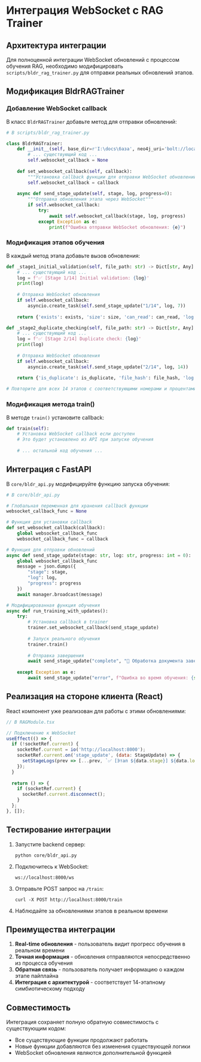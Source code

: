 # Интеграция WebSocket с RAG Trainer

## Архитектура интеграции

Для полноценной интеграции WebSocket обновлений с процессом обучения RAG, необходимо модифицировать `scripts/bldr_rag_trainer.py` для отправки реальных обновлений этапов.

## Модификация BldrRAGTrainer

### Добавление WebSocket callback

В класс `BldrRAGTrainer` добавьте метод для отправки обновлений:

```python
# В scripts/bldr_rag_trainer.py

class BldrRAGTrainer:
    def __init__(self, base_dir=r'I:\docs\база', neo4j_uri='bolt://localhost:7687', neo4j_user='neo4j', neo4j_pass='bldr', qdrant_path='data/qdrant_db', faiss_path='data/faiss_index.index', norms_db='data/norms_db', reports_dir='data/reports'):
        # ... существующий код ...
        self.websocket_callback = None
    
    def set_websocket_callback(self, callback):
        """Установка callback функции для отправки WebSocket обновлений"""
        self.websocket_callback = callback
    
    async def send_stage_update(self, stage, log, progress=0):
        """Отправка обновления этапа через WebSocket"""
        if self.websocket_callback:
            try:
                await self.websocket_callback(stage, log, progress)
            except Exception as e:
                print(f"Ошибка отправки WebSocket обновления: {e}")
```

### Модификация этапов обучения

В каждый метод этапа добавьте вызов обновления:

```python
def _stage1_initial_validation(self, file_path: str) -> Dict[str, Any]:
    # ... существующий код ...
    log = f'✅ [Stage 1/14] Initial validation: {log}'
    print(log)
    
    # Отправка WebSocket обновления
    if self.websocket_callback:
        asyncio.create_task(self.send_stage_update("1/14", log, 7))
    
    return {'exists': exists, 'size': size, 'can_read': can_read, 'log': log}

def _stage2_duplicate_checking(self, file_path: str) -> Dict[str, Any]:
    # ... существующий код ...
    log = f'✅ [Stage 2/14] Duplicate check: {log}'
    print(log)
    
    # Отправка WebSocket обновления
    if self.websocket_callback:
        asyncio.create_task(self.send_stage_update("2/14", log, 14))
    
    return {'is_duplicate': is_duplicate, 'file_hash': file_hash, 'log': log}

# Повторите для всех 14 этапов с соответствующими номерами и процентами прогресса
```

### Модификация метода train()

В методе `train()` установите callback:

```python
def train(self):
    # Установка WebSocket callback если доступен
    # Это будет установлено из API при запуске обучения
    
    # ... остальной код обучения ...
```

## Интеграция с FastAPI

В `core/bldr_api.py` модифицируйте функцию запуска обучения:

```python
# В core/bldr_api.py

# Глобальная переменная для хранения callback функции
websocket_callback_func = None

# Функция для установки callback
def set_websocket_callback(callback):
    global websocket_callback_func
    websocket_callback_func = callback

# Функция для отправки обновлений
async def send_stage_update(stage: str, log: str, progress: int = 0):
    global websocket_callback_func
    message = json.dumps({
        "stage": stage,
        "log": log,
        "progress": progress
    })
    await manager.broadcast(message)

# Модифицированная функция обучения
async def run_training_with_updates():
    try:
        # Установка callback в trainer
        trainer.set_websocket_callback(send_stage_update)
        
        # Запуск реального обучения
        trainer.train()
        
        # Отправка завершения
        await send_stage_update("complete", "🎉 Обработка документа завершена успешно", 100)
        
    except Exception as e:
        await send_stage_update("error", f"Ошибка во время обучения: {str(e)}", 0)
```

## Реализация на стороне клиента (React)

React компонент уже реализован для работы с этими обновлениями:

```javascript
// В RAGModule.tsx

// Подключение к WebSocket
useEffect(() => {
  if (!socketRef.current) {
    socketRef.current = io('http://localhost:8000');
    socketRef.current.on('stage_update', (data: StageUpdate) => {
      setStageLogs(prev => [...prev, `✅ [Этап ${data.stage}] ${data.log}`]);
    });
  }
  
  return () => {
    if (socketRef.current) {
      socketRef.current.disconnect();
    }
  };
}, []);
```

## Тестирование интеграции

1. Запустите backend сервер:
   ```
   python core/bldr_api.py
   ```

2. Подключитесь к WebSocket:
   ```
   ws://localhost:8000/ws
   ```

3. Отправьте POST запрос на `/train`:
   ```
   curl -X POST http://localhost:8000/train
   ```

4. Наблюдайте за обновлениями этапов в реальном времени

## Преимущества интеграции

1. **Real-time обновления** - пользователь видит прогресс обучения в реальном времени
2. **Точная информация** - обновления отправляются непосредственно из процесса обучения
3. **Обратная связь** - пользователь получает информацию о каждом этапе пайплайна
4. **Интеграция с архитектурой** - соответствует 14-этапному симбиотическому подходу

## Совместимость

Интеграция сохраняет полную обратную совместимость с существующим кодом:
- Все существующие функции продолжают работать
- Новые функции добавляются без изменения существующей логики
- WebSocket обновления являются дополнительной функцией